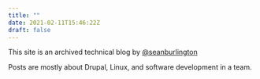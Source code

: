 ```yaml
---
title: ""
date: 2021-02-11T15:46:22Z
draft: false
---
```


This site is an archived technical blog by [@seanburlington](https://twitter.com/seanburlington)

Posts are mostly about Drupal, Linux, and software development in a team.
